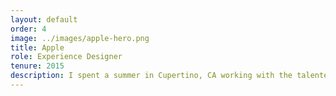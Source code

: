 ```yaml
---
layout: default
order: 4
image: ../images/apple-hero.png
title: Apple
role: Experience Designer
tenure: 2015
description: I spent a summer in Cupertino, CA working with the talented team at Apple to design one of their first <a href="https://www.apple.com/business/products-platform/">100 business apps</a>. We explored ways to extend the iOS ecosystem for people at work, and collaborated with engineers in Toronto, ON to help ship the product.
---
```

